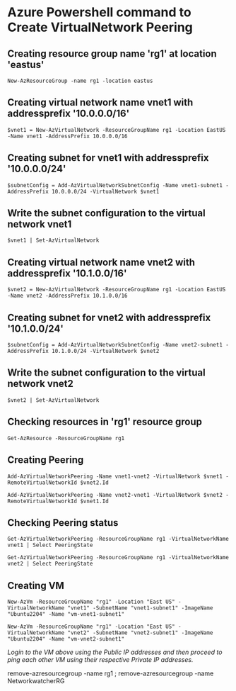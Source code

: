 # Azure Powershell command to Create VirtualNetwork Peering

## Creating resource group name 'rg1' at location 'eastus' 

`New-AzResourceGroup -name rg1 -location eastus`

## Creating virtual network name vnet1 with addressprefix '10.0.0.0/16'

`$vnet1 = New-AzVirtualNetwork -ResourceGroupName rg1 -Location EastUS -Name vnet1 -AddressPrefix 10.0.0.0/16`

## Creating subnet for vnet1 with addressprefix '10.0.0.0/24'

`$subnetConfig = Add-AzVirtualNetworkSubnetConfig -Name vnet1-subnet1 -AddressPrefix 10.0.0.0/24 -VirtualNetwork $vnet1`

## Write the subnet configuration to the virtual network vnet1

`$vnet1 | Set-AzVirtualNetwork`

## Creating virtual network name vnet2 with addressprefix '10.1.0.0/16'

`$vnet2 = New-AzVirtualNetwork -ResourceGroupName rg1 -Location EastUS -Name vnet2 -AddressPrefix 10.1.0.0/16`

## Creating subnet for vnet2 with addressprefix '10.1.0.0/24'

`$subnetConfig = Add-AzVirtualNetworkSubnetConfig -Name vnet2-subnet1 -AddressPrefix 10.1.0.0/24 -VirtualNetwork $vnet2`

## Write the subnet configuration to the virtual network vnet2

`$vnet2 | Set-AzVirtualNetwork`

## Checking resources in 'rg1' resource group

`Get-AzResource -ResourceGroupName rg1`

## Creating Peering

`Add-AzVirtualNetworkPeering -Name vnet1-vnet2 -VirtualNetwork $vnet1 -RemoteVirtualNetworkId $vnet2.Id`

`Add-AzVirtualNetworkPeering -Name vnet2-vnet1 -VirtualNetwork $vnet2 -RemoteVirtualNetworkId $vnet1.Id`

## Checking Peering status

`Get-AzVirtualNetworkPeering -ResourceGroupName rg1 -VirtualNetworkName vnet1 | Select PeeringState`

`Get-AzVirtualNetworkPeering -ResourceGroupName rg1 -VirtualNetworkName vnet2 | Select PeeringState`

## Creating VM 

`New-AzVm -ResourceGroupName "rg1" -Location "East US" -VirtualNetworkName "vnet1" -SubnetName "vnet1-subnet1" -ImageName "Ubuntu2204" -Name "vm-vnet1-subnet1"`

`New-AzVm -ResourceGroupName "rg1" -Location "East US" -VirtualNetworkName "vnet2" -SubnetName "vnet2-subnet1" -ImageName "Ubuntu2204" -Name "vm-vnet2-subnet1"`

*Login to the VM above using the Public IP addresses and then proceed to ping each other VM using their respective Private IP addresses.*

remove-azresourcegroup -name rg1 ; remove-azresourcegroup -name NetworkwatcherRG